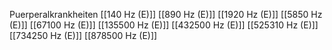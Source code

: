 Puerperalkrankheiten
[[140 Hz (E)]]
[[890 Hz (E)]]
[[1920 Hz (E)]]
[[5850 Hz (E)]]
[[67100 Hz (E)]]
[[135500 Hz (E)]]
[[432500 Hz (E)]]
[[525310 Hz (E)]]
[[734250 Hz (E)]]
[[878500 Hz (E)]]